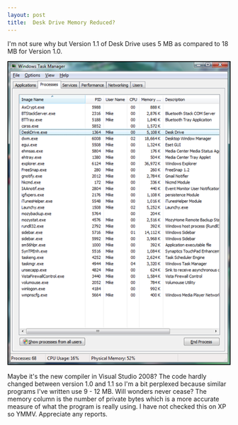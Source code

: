 ```yaml
---
layout: post
title:  Desk Drive Memory Reduced?
---
```

I'm not sure why but Version 1.1 of Desk Drive uses 5 MB as compared to 18 MB for Version 1.0.

[![taskmgr](/cdn/images/blog/DeskDriveMemoryReduced_10295/taskmgr_thumb.png)](/cdn/images/blog/DeskDriveMemoryReduced_10295/taskmgr.png)

Maybe it's the new compiler in Visual Studio 2008? The code hardly changed between version 1.0 and 1.1 so I'm a bit perplexed because similar programs I've written use 9 - 12 MB. Will wonders never cease? The memory column is the number of private bytes which is a more accurate measure of what the program is really using. I have not checked this on XP so YMMV. Appreciate any reports.
